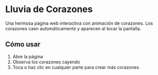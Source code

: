 # Lluvia de Corazones

Una hermosa página web interactiva con animación de corazones. Los corazones caen automáticamente y aparecen al tocar la pantalla.

## Cómo usar
1. Abre la página
2. Observa los corazones cayendo
3. Toca o haz clic en cualquier parte para crear más corazones 